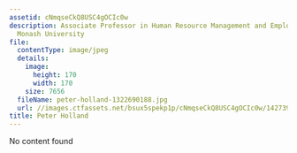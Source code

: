 ```yaml
---
assetid: cNmqseCkQ8USC4gOCIc0w
description: Associate Professor in Human Resource Management and Employee Relations,
  Monash University
file:
  contentType: image/jpeg
  details:
    image:
      height: 170
      width: 170
    size: 7656
  fileName: peter-holland-1322690188.jpg
  url: //images.ctfassets.net/bsux5spekp1p/cNmqseCkQ8USC4gOCIc0w/14273955c7bec261fac74991d7833e30/peter-holland-1322690188.jpg
title: Peter Holland
---
```

No content found